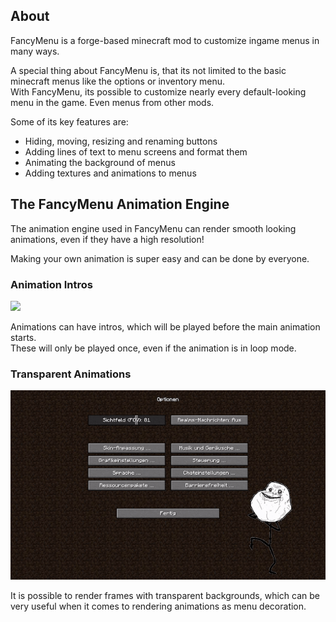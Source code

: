 ## About

FancyMenu is a forge-based minecraft mod to customize ingame menus in many ways.

A special thing about FancyMenu is, that its not limited to the basic minecraft menus like the options or inventory menu.<br>
With FancyMenu, its possible to customize nearly every default-looking menu in the game. Even menus from other mods.

Some of its key features are:<br>
- Hiding, moving, resizing and renaming buttons<br>
- Adding lines of text to menu screens and format them<br>
- Animating the background of menus<br>
- Adding textures and animations to menus<br>

## The FancyMenu Animation Engine

The animation engine used in FancyMenu can render smooth looking animations, even if they have a high resolution!

Making your own animation is super easy and can be done by everyone.

### Animation Intros

![](preview/main.gif)

Animations can have intros, which will be played before the main animation starts.<br>
These will only be played once, even if the animation is in loop mode.

### Transparent Animations

![](preview/options.gif)

It is possible to render frames with transparent backgrounds, which can be very useful when it comes to rendering animations as menu decoration.
